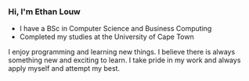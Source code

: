 ### Hi, I'm Ethan Louw
- I have a BSc in Computer Science and Business Computing
- Completed my studies at the University of Cape Town

I enjoy programming and learning new things. I believe there is always something new and exciting to learn. I take pride in my work and always apply myself and attempt my best.

<!---
eclouw/eclouw is a ✨ special ✨ repository because its `README.md` (this file) appears on your GitHub profile.
You can click the Preview link to take a look at your changes.
--->
